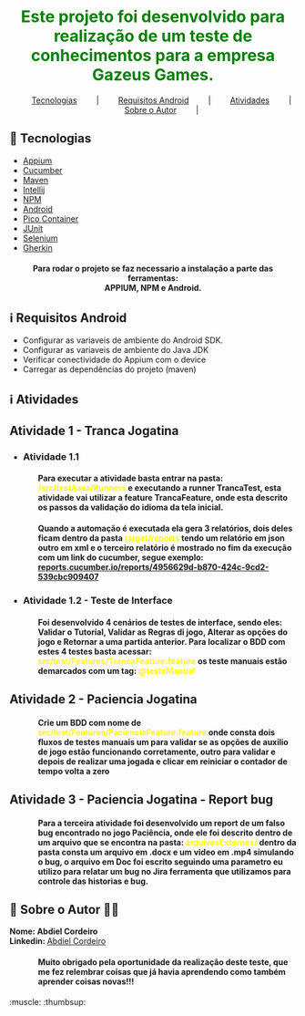 <h1 align="center" style="color:green">
 Este projeto foi desenvolvido para realização de um teste de conhecimentos para a empresa Gazeus Games.
</h1>

<p align="center">
<a href="#rocket-tecnologia" style="margin-left: 30px; margin-right: 30px;">Tecnologias</a> |
<a href="#information_source-requisitos-android" style="margin-left: 30px; margin-right: 30px;">Requisitos Android</a> |
<a href="#information_source-atividades" style="margin-left: 30px; margin-right: 30px;">Atividades</a> |
<a href="#love_you_gesture-sobre-o-autor-technologist" style="margin-left: 30px; margin-right: 30px;">Sobre o Autor</a> |
</p>

## :rocket: Tecnologias

- [Appium](https://appium.io/)
- [Cucumber](http://cucumber.io/)
- [Maven](http://maven.apache.org/)
- [Intellij](http://www.jetbrains.com/idea/)
- [NPM](http://www.npmjs.com)
- [Android](https://developer.android.com/studio)
- [Pico Container](http://picocontainer.com/introduction.html)
- [JUnit](https://junit.org/junit5/)
- [Selenium](https://www.selenium.dev/)
- [Gherkin](https://cucumber.io/docs/gherkin/)

<h4 align="center">
 Para rodar o projeto se faz necessario a instalação a parte das ferramentas:<br>APPIUM, NPM e Android. 
</h4>

## :information_source: Requisitos Android

* Configurar as variaveis de ambiente do Android SDK.
* Configurar as variaveis de ambiente do Java JDK
* Verificar conectividade do Appium com o device
* Carregar as dependências do projeto (maven)

## :information_source: Atividades

<h2>Atividade 1 - Tranca Jogatina</h2>

- <h3>Atividade 1.1</h3>

<h4  align="left" style="margin-left: 50px;">
    Para executar a atividade basta entrar na pasta: 
    <label style="font-weight: bold; color:yellow;">/src/test/java/Runners</label> 
    e executando a runner TrancaTest, esta atividade vai utilizar a feature TrancaFeature, 
    onde esta descrito os passos da validação do idioma da tela inicial.
</h4> 

<h4 align="left" style="margin-left: 50px;">
 Quando a automação é executada ela gera 3 relatórios, dois deles ficam dentro da pasta 
    <label style="font-weight: bold; color:yellow;">target/reports</label> 
    tendo um relatório em json outro em xml e o terceiro relatório é mostrado no fim da execução com um link do cucumber, segue exemplo:
    <a href="https://reports.cucumber.io/reports/4956629d-b870-424c-9cd2-539cbc909407">reports.cucumber.io/reports/4956629d-b870-424c-9cd2-539cbc909407</a>
</h4>

- <h3>Atividade 1.2 - Teste de Interface</h3>

<h4  align="left" style="margin-left: 50px;">
    Foi desenvolvido 4 cenários de testes de interface, sendo eles: Validar o Tutorial, Validar as Regras di jogo, Alterar as opções do jogo e Retornar a uma partida anterior. 
    Para localizar o BDD com estes 4 testes basta acessar: <label style="font-weight: bold; color:yellow;">src/test/Features/TrancaFeature.feature</label> os teste manuais estão demarcados com um tag: <label style="font-weight: bold; color:yellow;">@testeManual</label>
</h4> 

<h2>Atividade 2 - Paciencia Jogatina</h2>

<h4  align="left" style="margin-left: 50px;">
    Crie um BDD com nome de <label style="font-weight: bold; color:yellow;">src/test/Features/PacienciaFeature.feature</label> onde consta dois fluxos de testes manuais um para validar se as opções de auxilio de jogo estão funcionando corretamente, outro para validar e depois de realizar uma jogada e clicar em reiniciar o contador de tempo volta a zero 
</h4> 

<h2>Atividade 3 - Paciencia Jogatina - Report bug</h2>

<h4  align="left" style="margin-left: 50px;">
  Para a terceira atividade foi desenvolvido um report de um falso bug encontrado no jogo Paciência, onde ele foi descrito dentro de um arquivo que se encontra na pasta: <label style="font-weight: bold; color:yellow;">arquivosExternos/</label>  
  dentro da pasta consta um arquivo em .docx e um video em .mp4 simulando o bug, o arquivo em Doc foi escrito seguindo uma parametro eu utilizo para relatar um bug no Jira ferramenta que utilizamos para controle das historias e bug.
</h4> 

## :love_you_gesture: Sobre o Autor :technologist:

<label style="font-weight: bold;">Nome: </label> <label style="font-weight: bold;">Abdiel Cordeiro</label> 
<br>
<label style="font-weight: bold;">Linkedin: </label> <a href="https://www.linkedin.com/in/abdiel-p-3a775910b/">Abdiel Cordeiro</a>


<h4  align="left" style="margin-left: 50px;">
    Muito obrigado pela oportunidade da realização deste teste, que me fez relembrar coisas que já havia aprendendo como também aprender coisas novas!!!  
</h4> 
:muscle: :thumbsup: